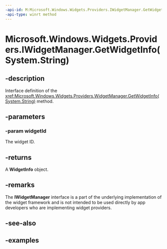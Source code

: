 ```yaml
---
-api-id: M:Microsoft.Windows.Widgets.Providers.IWidgetManager.GetWidgetInfo(System.String)
-api-type: winrt method
---
```


# Microsoft.Windows.Widgets.Providers.IWidgetManager.GetWidgetInfo(System.String)

<!--
public Microsoft.Windows.Widgets.Providers.WidgetInfo GetWidgetInfo (string widgetId);
-->


## -description

Interface definition of the <xref:Microsoft.Windows.Widgets.Providers.WidgetManager.GetWidgetInfo(System.String)> method.

## -parameters

### -param widgetId

The widget ID.

## -returns

A **WidgetInfo** object.

## -remarks

The **IWidgetManager** interface is a part of the underlying implementation of the widget framework and is not intended to be used directly by app developers who are implementing widget providers.

## -see-also

## -examples


